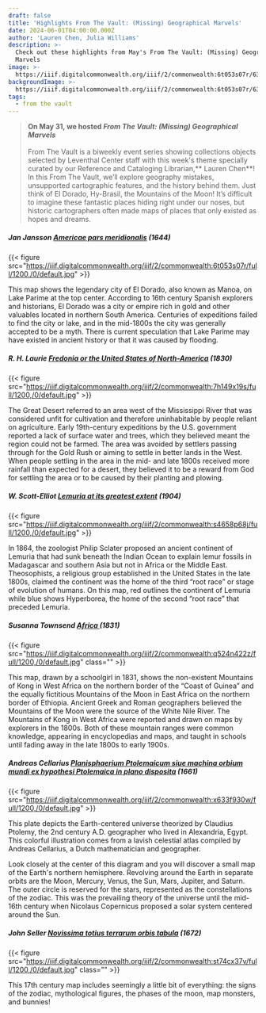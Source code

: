 ```yaml
---
draft: false
title: 'Highlights From The Vault: (Missing) Geographical Marvels'
date: 2024-06-01T04:00:00.000Z
author: 'Lauren Chen, Julia Williams'
description: >-
  Check out these highlights from May's From The Vault: (Missing) Geographical
  Marvels
image: >-
  https://iiif.digitalcommonwealth.org/iiif/2/commonwealth:6t053s07r/63,179,4572,1586/1200,/0/default.jpg
backgroundImage: >-
  https://iiif.digitalcommonwealth.org/iiif/2/commonwealth:6t053s07r/63,179,4572,1586/1200,/0/default.jpg
tags:
  - from the vault
---
```


> **On May 31, we hosted *From The Vault: (Missing) Geographical Marvels***\
> \
> From The Vault is a biweekly event series showing collections objects selected by Leventhal Center staff with this week's theme specially curated by our Reference and Cataloging Librarian,\*\* Lauren Chen\*\*!  In this From The Vault, we’ll explore  geography mistakes, unsupported cartographic features, and the history behind them. Just think of El Dorado, Hy-Brasil, the Mountains of the Moon! It’s difficult to imagine these fantastic places hiding right under our noses, but historic cartographers often made maps of places that only existed as hopes and dreams.

##### **Jan Jansson** *[Americae pars meridionalis](https://collections.leventhalmap.org/search/commonwealth:6t053s06g)* (1644)

{{< figure src="https://iiif.digitalcommonwealth.org/iiif/2/commonwealth:6t053s07r/full/1200,/0/default.jpg" >}}

This map shows the legendary city of El Dorado, also known as Manoa, on Lake Parime at the top center. According to 16th century Spanish explorers and historians, El Dorado was a city or empire rich in gold and other valuables located in northern South America. Centuries of expeditions failed to find the city or lake, and in the mid-1800s the city was generally accepted to be a myth. There is current speculation that Lake Parime may have existed in ancient history or that it was caused by flooding.

##### R. H. Laurie [Fredonia or the United States of North-America](https://collections.leventhalmap.org/search/commonwealth:7h149x18h) (1830)

{{< figure src="https://iiif.digitalcommonwealth.org/iiif/2/commonwealth:7h149x19s/full/1200,/0/default.jpg" >}}

The Great Desert referred to an area west of the Mississippi River that was considered unfit for cultivation and therefore uninhabitable by people reliant on agriculture. Early 19th-century expeditions by the U.S. government reported a lack of surface water and trees, which they believed meant the region could not be farmed. The area was avoided by settlers passing through for the Gold Rush or aiming to settle in better lands in the West. When people settling in the area in the mid- and late 1800s received more rainfall than expected for a desert, they believed it to be a reward from God for settling the area or to be caused by their planting and plowing.

##### W. Scott-Elliot [Lemuria at its greatest extent](https://collections.leventhalmap.org/search/commonwealth:cz30sz81k) (1904)

{{< figure src="https://iiif.digitalcommonwealth.org/iiif/2/commonwealth:s4658p68j/full/1200,/0/default.jpg" >}}

In 1864, the zoologist Philip Sclater proposed an ancient continent of Lemuria that had sunk beneath the Indian Ocean to explain lemur fossils in Madagascar and southern Asia but not in Africa or the Middle East. Theosophists, a religious group established in the United States in the late 1800s, claimed the continent was the home of the third “root race” or stage of evolution of humans. On this map, red outlines the continent of Lemuria while blue shows Hyperborea, the home of the second “root race” that preceded Lemuria.

##### Susanna Townsend [Africa ](https://collections.leventhalmap.org/search/commonwealth:q524n421p)(1831)

{{< figure src="https://iiif.digitalcommonwealth.org/iiif/2/commonwealth:q524n422z/full/1200,/0/default.jpg" class="" >}}

This map, drawn by a schoolgirl in 1831, shows the non-existent Mountains of Kong in West Africa on the northern border of the “Coast of Guinea” and the equally fictitious Mountains of the Moon in East Africa on the northern border of Ethiopia. Ancient Greek and Roman geographers believed the Mountains of the Moon were the source of the White Nile River. The Mountains of Kong in West Africa were reported and drawn on maps by explorers in the 1800s. Both of these mountain ranges were common knowledge, appearing in encyclopedias and maps, and taught in schools until fading away in the late 1800s to early 1900s. 

##### **Andreas Cellarius** *[Planisphaerium Ptolemaicum siue machina orbium mundi ex hypothesi Ptolemaica in plano disposita](https://collections.leventhalmap.org/search/commonwealth:x633f9294)* (1661)

{{< figure src="https://iiif.digitalcommonwealth.org/iiif/2/commonwealth:x633f930w/full/1200,/0/default.jpg" >}}

This plate depicts the Earth-centered universe theorized by Claudius Ptolemy, the 2nd century A.D. geographer who lived in Alexandria, Egypt. This colorful illustration comes from a lavish celestial atlas compiled by Andreas Cellarius, a Dutch mathematician and geographer. 

Look closely at the center of this diagram and you will discover a small map of the Earth's northern hemisphere. Revolving around the Earth in separate orbits are the Moon, Mercury, Venus, the Sun, Mars, Jupiter, and Saturn. The outer circle is reserved for the stars, represented as the constellations of the zodiac. This was the prevailing theory of the universe until the mid-16th century when Nicolaus Copernicus proposed a solar system centered around the Sun.

##### **John Seller** *[Novissima totius terrarum orbis tabula](https://collections.leventhalmap.org/search/commonwealth:st74cx36k)* (1672)

{{< figure src="https://iiif.digitalcommonwealth.org/iiif/2/commonwealth:st74cx37v/full/1200,/0/default.jpg" class="" >}}

This 17th century map includes seemingly a little bit of everything: the signs of the zodiac, mythological figures, the phases of the moon, map monsters, and bunnies!
